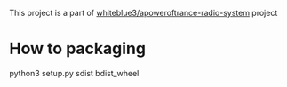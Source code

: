 This project is a part of [whiteblue3/apoweroftrance-radio-system](https://github.com/whiteblue3/apoweroftrance-radio-system) project

# How to packaging
python3 setup.py sdist bdist_wheel

